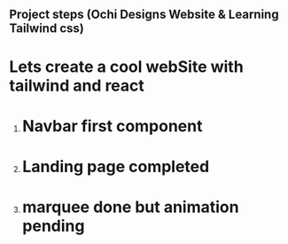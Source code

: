 ## Project steps (Ochi Designs Website & Learning Tailwind css)

<h1> Lets create a cool webSite with tailwind and react</h1>

<ol> 
<li>
<h1>Navbar first component</h1>
</li>
<li>
<h1>
Landing page completed </h1></li>
<li>
<h1>
marquee done but animation pending</h1></li>

</ol>
